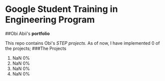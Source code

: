 # Google Student Training in Engineering Program

##Obi Abii's __portfolio__

This repo contains Obi's *STEP projects*. As of now, I have implemented 0 of the projects;
###The Projects

1. NaN		0%
2. NaN		0%
3. NaN		0%
4. NaN		0%


